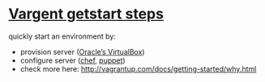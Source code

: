 # [Vargent getstart steps](http://vagrantup.com/docs/getting-started/introduction.html)
  quickly start an environment by:
  * provision server ([Oracle’s VirtualBox](http://www.virtualbox.org/))
  * configure server ([chef](http://www.opscode.com/chef), [puppet](http://www.puppetlabs.com/puppet))
  * check more here: http://vagrantup.com/docs/getting-started/why.html

